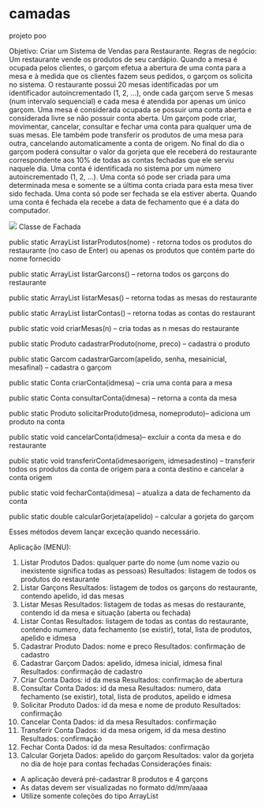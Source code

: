 # camadas
projeto poo

Objetivo: Criar um Sistema de Vendas para Restaurante.
Regras de negócio:
Um restaurante vende os produtos de seu cardápio. Quando a mesa é ocupada pelos clientes, o garçom
efetua a abertura de uma conta para a mesa e à medida que os clientes fazem seus pedidos, o garçom os solicita no
sistema.
O restaurante possui 20 mesas identificadas por um identificador autoincrementado (1, 2, ...), onde cada
garçom serve 5 mesas (num intervalo sequencial) e cada mesa é atendida por apenas um único garçom. Uma mesa é
considerada ocupada se possuir uma conta aberta e considerada livre se não possuir conta aberta.
Um garçom pode criar, movimentar, cancelar, consultar e fechar uma conta para qualquer uma de suas
mesas. Ele também pode transferir os produtos de uma mesa para outra, cancelando automaticamente a conta de
origem. No final do dia o garçom poderá consultar o valor da gorjeta que ele receberá do restaurante
correspondente aos 10% de todas as contas fechadas que ele serviu naquele dia.
Uma conta é identificada no sistema por um número autoincrementado (1, 2, ...).
Uma conta só pode ser criada para uma determinada mesa e somente se a última conta criada para esta
mesa tiver sido fechada. Uma conta só pode ser fechada se ela estiver aberta. Quando uma conta é fechada ela
recebe a data de fechamento que é a data do computador.

<img src="http://helderrangel.com.br/imagens/diagramapoo.png">
   Classe de Fachada
   
   public static ArrayList<Produto> listarProdutos(nome) - retorna todos os produtos do restaurante (no caso de Enter) ou
apenas os produtos que contém parte do nome fornecido
   
  public static ArrayList<Garcom> listarGarcons() – retorna todos os garçons do restaurante
   
  public static ArrayList<Mesa> listarMesas() – retorna todas as mesas do restaurante
   
  public static ArrayList<Conta> listarContas() – retorna todas as contas do restaurant
   
  public static void criarMesas(n) – cria todas as n mesas do restaurante
  
  public static Produto cadastrarProduto(nome, preco) – cadastra o produto
  
  public static Garcom cadastrarGarcom(apelido, senha, mesainicial, mesafinal) – cadastra o garçom
  
  public static Conta criarConta(idmesa) – cria uma conta para a mesa
  
  public static Conta consultarConta(idmesa) – retorna a conta da mesa
  
  public static Produto solicitarProduto(idmesa, nomeproduto)– adiciona um produto na conta
  
  public static void cancelarConta(idmesa)– excluir a conta da mesa e do restaurante
  
  public static void transferirConta(idmesaorigem, idmesadestino) – transferir todos os produtos da conta de origem para a conta destino e cancelar a conta origem
  
  public static void fecharConta(idmesa) – atualiza a data de fechamento da conta
  
  public static double calcularGorjeta(apelido) – calcular a gorjeta do garçom
  
  Esses métodos devem lançar exceção quando necessário.
  
  
  
  Aplicação (MENU):
1. Listar Produtos Dados: qualquer parte do nome (um nome vazio ou inexistente significa todas as
pessoas)
Resultados: listagem de todos os produtos do restaurante
2. Listar Garçons Resultados: listagem de todos os garçons do restaurante, contendo apelido, id das
mesas
3. Listar Mesas Resultados: listagem de todas as mesas do restaurante, contendo id da mesa e situação
(aberta ou fechada)
4. Listar Contas Resultados: listagem de todas as contas do restaurante, contendo numero, data
fechamento (se existir), total, lista de produtos, apelido e idmesa
5. Cadastrar Produto Dados: nome e preco
Resultados: confirmação de cadastro
6. Cadastrar Garçom Dados: apelido, idmesa inicial, idmesa final
Resultados: confirmação de cadastro
7. Criar Conta Dados: id da mesa
Resultados: confirmação de abertura
8. Consultar Conta Dados: id da mesa
Resultados: numero, data fechamento (se existir), total, lista de produtos, apelido e
idmesa
9. Solicitar Produto Dados: id da mesa e nome de produto
Resultados: confirmação
10. Cancelar Conta Dados: id da mesa
Resultados: confirmação
11. Transferir Conta Dados: id da mesa origem, id da mesa destino
Resultados: confirmação
12. Fechar Conta Dados: id da mesa
Resultados: confirmação
13. Calcular Gorjeta Dados: apelido do garçom
Resultados: valor da gorjeta no dia de hoje para contas fechadas
Considerações finais:
*  A aplicação deverá pré-cadastrar 8 produtos e 4 garçons
*  As datas devem ser visualizadas no formato dd/mm/aaaa
*  Utilize somente coleções do tipo ArrayList
